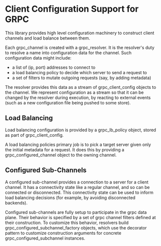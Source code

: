 Client Configuration Support for GRPC
=====================================

This library provides high level configuration machinery to construct client 
channels and load balance between them.

Each grpc_channel is created with a grpc_resolver. It is the resolver's duty
to resolve a name into configuration data for the channel. Such configuration
data might include:

- a list of (ip, port) addresses to connect to
- a load balancing policy to decide which server to send a request to
- a set of filters to mutate outgoing requests (say, by adding metadata)

The resolver provides this data as a stream of grpc_client_config objects to
the channel. We represent configuration as a stream so that it can be changed
by the resolver during execution, by reacting to external events (such as a
new configuration file being pushed to some store).


Load Balancing
--------------

Load balancing configuration is provided by a grpc_lb_policy object, stored as
part of grpc_client_config. 

A load balancing policies primary job is to pick a target server given only the
initial metadata for a request. It does this by providing a 
grpc_configured_channel object to the owning channel.


Configured Sub-Channels
-----------------------

A configured sub-channel provides a connection to a server for a client 
channel. It has a connectivity state like a regular channel, and so can be 
connected or disconnected. This connectivity state can be used to inform load 
balancing decisions (for example, by avoiding disconnected backends).

Configured sub-channels are fully setup to participate in the grpc data plane.
Their behavior is specified by a set of grpc channel filters defined at their
construction. To customize this behavior, resolvers build 
grpc_configured_subchannel_factory objects, which use the decorator pattern
to customize construction arguments for concrete grpc_configured_subchannel
instances.
